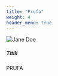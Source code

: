 ```yaml
---
title: "Prufa"
weight: 4
header_menu: true
---
```


![Jane Doe](images/flyingletters.jpg)

##### Titill

PRUFA